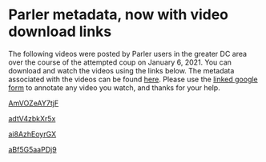 # Parler metadata, now with video download links

The following videos were posted by Parler users in the greater DC area over the course of the attempted coup on January 6, 2021. You can download and watch the videos using the links below. The metadata associated with the videos can be found [here](annotations2.csv). Please use the [linked google form](https://docs.google.com/forms/d/e/1FAIpQLSfrxlGRjSUDvGISzlcWcvnDJzz0bZgCZRACkIFvVzwJ1hpDlA/viewform?usp=sf_link) to annotate any video you watch, and thanks for your help. 

[AmVOZeAY7tjF](https://sendvid.com/rxr9nks9)

[adtV4zbkXr5x](https://sendvid.com/9avr0y9s)

[ai8AzhEoyrGX](https://sendvid.com/060m6rdz)

[aBf5G5aaPDj9](https://sendvid.com/0hcfp6wv)
